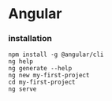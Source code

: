 # Angular

### installation

```
npm install -g @angular/cli
ng help
ng generate --help
ng new my-first-project
cd my-first-project
ng serve
```

